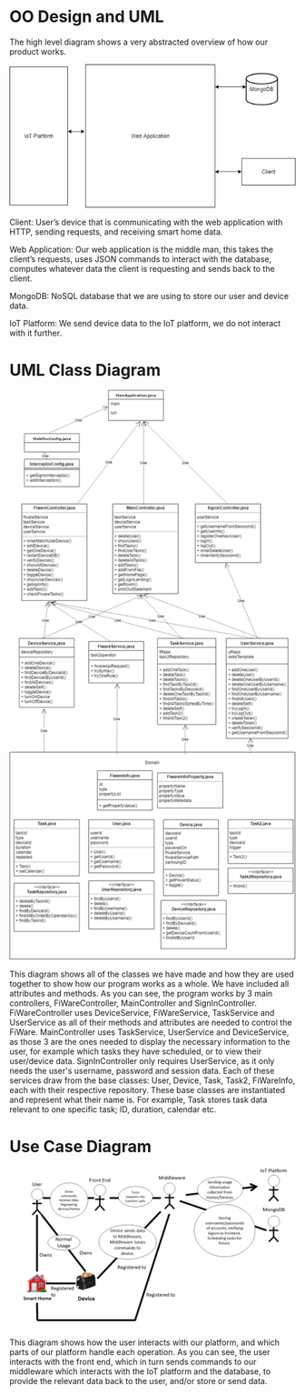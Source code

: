 # OO Design and UML

The high level diagram shows a very abstracted overview of how our product works.

![alt text](HighLevelDiagram.jpg "High Level Diagram")

Client: User’s device that is communicating with the web application with HTTP, sending requests, and receiving smart home data.

Web Application: Our web application is the middle man, this takes the client’s requests, uses JSON commands to interact with the database, computes whatever data the client is requesting and sends back to the client.

MongoDB: NoSQL database that we are using to store our user and device data.

IoT Platform: We send device data to the IoT platform, we do not interact with it further.

# UML Class Diagram

![alt text](ClassDiagram.png "UML Class Diagram")

This diagram shows all of the classes we have made and how they are used together to show how our program works as a whole. We have included all attributes and methods. As you can see, the program works by 3 main controllers, FiWareController, MainController and SignInController. FiWareController uses DeviceService, FiWareService, TaskService and UserService as all of their methods and attributes are needed to control the FiWare. MainController uses TaskService, UserService and DeviceService, as those 3 are the ones needed to display the necessary information to the user, for example which tasks they have scheduled, or to view their user/device data. SignInController only requires UserService, as it only needs the user's username, password and session data. Each of these services draw from the base classes: User, Device, Task, Task2, FiWareInfo, each with their respective repository. These base classes are instantiated and represent what their name is. For example, Task stores task data relevant to one specific task; ID, duration, calendar etc.

# Use Case Diagram

![alt text](UseCaseDiagram.png "Use Case Diagram")

This diagram shows how the user interacts with our platform, and which parts of our platform handle each operation. As you can see, the user interacts with the front end, which in turn sends commands to our middleware which interacts with the IoT platform and the database, to provide the relevant data back to the user, and/or store or send data.

